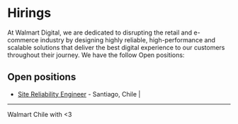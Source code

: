 # Hirings

At Walmart Digital, we are dedicated to disrupting the retail and e-commerce industry by designing highly reliable, high-performance and scalable solutions that deliver the best digital experience to our customers throughout their journey.
We have the follow Open positions:

## Open positions

* [Site Reliability Engineer](sre/site-reliability-engineer.md) -  Santiago, Chile |

---
Walmart Chile with <3
